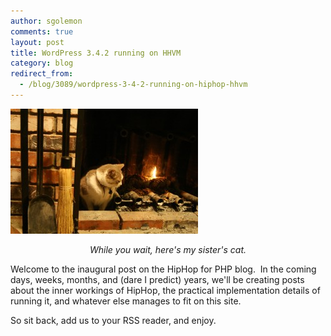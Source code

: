 ```yaml
---
author: sgolemon
comments: true
layout: post
title: WordPress 3.4.2 running on HHVM
category: blog
redirect_from:
  - /blog/3089/wordpress-3-4-2-running-on-hiphop-hhvm
---
```


![Heated seats](/static/images/posts/dough_burn-300x200.jpg)
<center><i>While you wait, here's my sister's cat.</i></center>

Welcome to the inaugural post on the HipHop for PHP blog.  In the coming days, weeks, months, and (dare I predict) years, we'll be creating posts about the inner workings of HipHop, the practical implementation details of running it, and whatever else manages to fit on this site.

So sit back, add us to your RSS reader, and enjoy.
